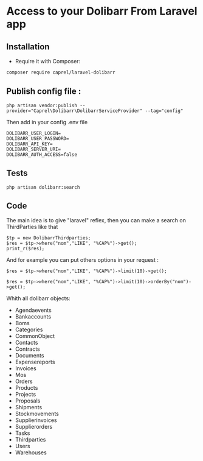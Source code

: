 # Access to your Dolibarr From Laravel app

## Installation

- Require it with Composer:

```bash
composer require caprel/laravel-dolibarr
```


## Publish config file :


```
php artisan vendor:publish --provider="Caprel\Dolibarr\DolibarrServiceProvider" --tag="config"
```

Then add in your config .env file 

```
DOLIBARR_USER_LOGIN=
DOLIBARR_USER_PASSWORD=
DOLIBARR_API_KEY=
DOLIBARR_SERVER_URI=
DOLIBARR_AUTH_ACCESS=false
```

## Tests

```
php artisan dolibarr:search
```

## Code

The main idea is to give "laravel" reflex, then you can make a search on ThirdParties like that

```
$tp = new DolibarrThirdparties;
$res = $tp->where("nom","LIKE", "%CAP%")->get();
print_r($res);
```

And for example you can put others options in your request :

```
$res = $tp->where("nom","LIKE", "%CAP%")->limit(10)->get();
```

```
$res = $tp->where("nom","LIKE", "%CAP%")->limit(10)->orderBy("nom")->get();
```

Whith all dolibarr objects:
 * Agendaevents
 * Bankaccounts
 * Boms
 * Categories
 * CommonObject
 * Contacts
 * Contracts
 * Documents
 * Expensereports
 * Invoices
 * Mos
 * Orders
 * Products
 * Projects
 * Proposals
 * Shipments
 * Stockmovements
 * Supplierinvoices
 * Supplierorders
 * Tasks
 * Thirdparties
 * Users
 * Warehouses
